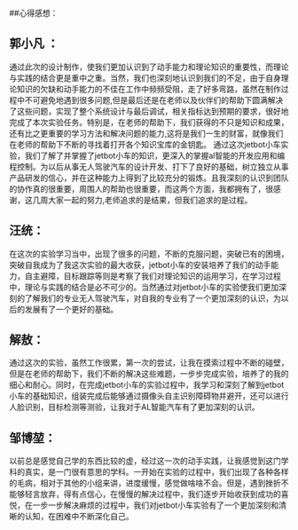 ##心得感想：
## 郭小凡 ：
通过此次的设计制作，使我们更加认识到了动手能力和理论知识的重要性，而理论与实践的结合更是重中之重。当然，我们也深刻地认识到我们的不足，由于自身理论知识的欠缺和动手能力的不佳在工作中频频受阻，走了好多弯路，虽然在制作过程中不可避免地遇到很多问题,但是最后还是在老师以及伙伴们的帮助下圆满解决了这些问题，实现了整个系统设计与最后调试，相关指标达到预期的要求，很好地完成了本次实验任务。特别是，在老师的帮助下，我们获得的不只是知识和成果，还有比之更重要的学习方法和解决问题的能力,这将是我们一生的财富，就像我们在老师的帮助下不断的寻找着打开各个知识宝库的金钥匙。
通过这次jetbot小车实验，我们了解了并掌握了jetbot小车的知识，更深入的掌握al智能的开发应用和编程控制。为以后从事无人驾驶汽车的设计开发、打下了良好的基础，树立独立从事产品研发的信心，并在这种能力上得到了比较充分的锻炼。且我深刻的认识到团队的协作真的很重要，周围人的帮助也很重要，而这两个方面，我都拥有了，很感谢，这几周大家一起的努力,老师追求的是结果，但我们追求的是过程。
## 汪统：
在这次的实验学习当中，出现了很多的问题，不断的克服问题，突破已有的困境，突破自我成为了我这次实验的最大收获，jetbot小车的安装培养了我们的动手能力，自主避障，目标跟踪等则是考察了我们对理论知识的运用学习，在学习过程中，理论与实践的结合是必不可少的。当然通过对jetbot小车的实验使我们更加深刻的了解我们的专业无人驾驶汽车，对自我的专业有了一个更加深刻的认识，为以后的发展有了一个更好的基础。
## 解敖：
通过这次的实验，虽然工作很累，第一次的尝试，让我在摸索过程中不断的碰壁，但是在老师的帮助下，我们不断的解决这些难题，一步步完成实验，培养了的我的细心和耐心。同时，在完成jetbot小车的实验过程中，我学习和深刻了解到jetbot小车的基础知识，组装完成后能够通过摄像头自主识别障碍物并避开，还可以进行人脸识别，目标检测等测验，让我对于AL智能汽车有了更加深刻的认识。
## 邹博堃：
以前总是感觉自己学的东西比较的虚，经过这一次的动手实践，让我感觉到这门学科的真实，是一门很有意思的学科。一开始在实验的过程中，我们出现了各种各样的毛病，相对于其他的小组来讲，进度缓慢，感觉做啥啥不会。但是，遇到挫折不能够轻言放弃，得有点信心，在慢慢的解决过程中，我们逐步开始收获到成功的喜悦，在一步一步解决麻烦的过程中，我们对jetbot小车实验有了一个更加深刻和清晰的认知，在困难中不断深化自己。